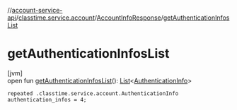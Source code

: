 //[account-service-api](../../../index.md)/[classtime.service.account](../index.md)/[AccountInfoResponse](index.md)/[getAuthenticationInfosList](get-authentication-infos-list.md)

# getAuthenticationInfosList

[jvm]\
open fun [getAuthenticationInfosList](get-authentication-infos-list.md)(): [List](https://docs.oracle.com/javase/8/docs/api/java/util/List.html)&lt;[AuthenticationInfo](../-authentication-info/index.md)&gt;

`repeated .classtime.service.account.AuthenticationInfo authentication_infos = 4;`
